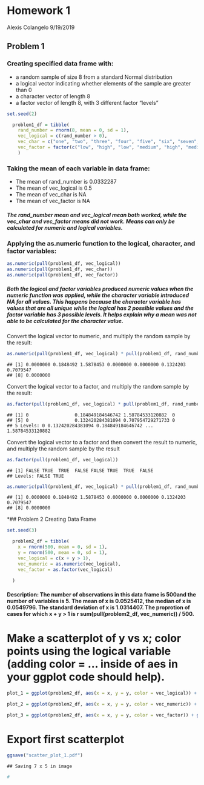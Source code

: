 Homework 1
================
Alexis Colangelo
9/19/2019

## Problem 1

### Creating specified data frame with:

  - a random sample of size 8 from a standard Normal distribution
  - a logical vector indicating whether elements of the sample are
    greater than 0
  - a character vector of length 8
  - a factor vector of length 8, with 3 different factor “levels”

<!-- end list -->

``` r
set.seed(2)

  problem1_df = tibble(
    rand_number = rnorm(8, mean = 0, sd = 1),
    vec_logical = c(rand_number > 0),
    vec_char = c("one", "two", "three", "four", "five", "six", "seven", "eight"),
    vec_factor = factor(c("low", "high", "low", "medium", "high", "medium", "high", "medium"))
    )
```

### Taking the mean of each variable in data frame:

  - The mean of rand\_number is 0.0332287
  - The mean of vec\_logical is 0.5
  - The mean of vec\_char is NA
  - The mean of vec\_factor is
NA

##### The rand\_number mean and vec\_logical mean both worked, while the vec\_char and vec\_factor means did not work. Means can only be calculated for numeric and logical variables.

### Applying the as.numeric function to the logical, character, and factor variables:

``` r
as.numeric(pull(problem1_df, vec_logical))
as.numeric(pull(problem1_df, vec_char))
as.numeric(pull(problem1_df, vec_factor))
```

##### Both the logical and factor variables produced numeric values when the numeric function was applied, while the character variable introduced NA for all values. This happens because the character variable has values that are all unique while the logical has 2 possible values and the factor variable has 3 possible levels. It helps explain why a mean was not able to be calculated for the character value.

Convert the logical vector to numeric, and multiply the random sample by
the
result:

``` r
as.numeric(pull(problem1_df, vec_logical) * pull(problem1_df, rand_number)) 
```

    ## [1] 0.0000000 0.1848492 1.5878453 0.0000000 0.0000000 0.1324203 0.7079547
    ## [8] 0.0000000

Convert the logical vector to a factor, and multiply the random sample
by the
result:

``` r
as.factor(pull(problem1_df, vec_logical) * pull(problem1_df, rand_number)) 
```

    ## [1] 0                 0.184849184646742 1.58784533120882  0                
    ## [5] 0                 0.132420284381094 0.707954729271733 0                
    ## 5 Levels: 0 0.132420284381094 0.184849184646742 ... 1.58784533120882

Convert the logical vector to a factor and then convert the result to
numeric, and multiply the random sample by the result

``` r
as.factor(pull(problem1_df, vec_logical))
```

    ## [1] FALSE TRUE  TRUE  FALSE FALSE TRUE  TRUE  FALSE
    ## Levels: FALSE TRUE

``` r
as.numeric(pull(problem1_df, vec_logical) * pull(problem1_df, rand_number))
```

    ## [1] 0.0000000 0.1848492 1.5878453 0.0000000 0.0000000 0.1324203 0.7079547
    ## [8] 0.0000000

\*\#\# Problem 2 Creating Data Frame

``` r
set.seed(3)

  problem2_df = tibble(
    x = rnorm(500, mean = 0, sd = 1),
    y = rnorm(500, mean = 0, sd = 1),
    vec_logical = c(x + y > 1),
    vec_numeric = as.numeric(vec_logical),
    vec_factor = as.factor(vec_logical)
    
  )
```

#### Description: The number of observations in this data frame is 500and the number of variables is 5. The mean of x is 0.0525412, the median of x is 0.0549796. The standard deviation of x is 1.0314407. The proprotion of cases for which x + y \> 1 is r sum(pull(problem2\_df, vec\_numeric)) / 500.

# Make a scatterplot of y vs x; color points using the logical variable (adding color = … inside of aes in your ggplot code should help).

``` r
plot_1 = ggplot(problem2_df, aes(x = x, y = y, color = vec_logical)) + geom_point()

plot_2 = ggplot(problem2_df, aes(x = x, y = y, color = vec_numeric)) + geom_point()

plot_3 = ggplot(problem2_df, aes(x = x, y = y, color = vec_factor)) + geom_point()
```

# Export first scatterplot

``` r
ggsave("scatter_plot_1.pdf") 
```

    ## Saving 7 x 5 in image

``` r
#
```
